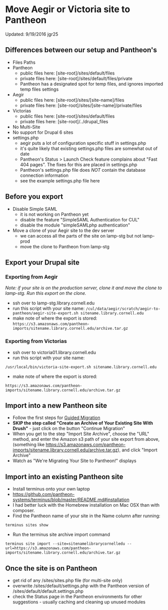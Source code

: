 # Move Aegir or Victoria site to Pantheon

Updated: 9/19/2016 jgr25

## Differences between our setup and Pantheon's
* Files Paths
 * Pantheon
	  * public files here: [site-root]/sites/default/files
	  * private files here: [site-root]/sites/default/files/private
	  * Pantheon has a designated spot for temp files, and ignores imported temp files settings
 * Aegir
	  * public files here: [site-root]/sites/[site-name]/files
	  * private files here: [site-root]/sites/[site-name]/private/files
 * Victorias
	  * public files here: [site-root]/sites/default/files
	  * private files here: [site-root]/../drupal_files
* No Multi-Site
* No support for Drupal 6 sites
* settings.php
	* aegir puts a lot of configuration specific stuff in settings.php
	* it's quite likely that existing settings.php files are somewhat out of date
	* Pantheon's Status > Launch Check feature complains about "Fast 404 pages". The fixes for this are placed in settings.php
	* Pantheon's settings.php file does *NOT* contain the database connection information
	* see the example settings.php file here

## Before you export
* Disable Simple SAML
	* it is not working on Pantheon yet
	* disable the feature "SimpleSAML Authentication for CUL"
	* disable the module "simpleSAMLphp authentication"
* Move a clone of your Aegir site to the dev server
	* we can access all the parts of the site on lamp-stg but not lamp-prod
	* move the clone to Pantheon from lamp-stg

## Export your Drupal site

### Exporting from Aegir
*Note: if your site is on the production server, clone it and move the clone to lamp-stg. Run this export on the clone.*

* ssh over to lamp-stg.library.cornell.edu
* run this script with your site name:
`
/cul/data/aegir/scratch/aegir-to-pantheon/aegir-site-export.sh sitename.library.cornell.edu
`
* make note of where the export is stored:
`
https://s3.amazonaws.com/pantheon-imports/sitename.library.cornell.edu/archive.tar.gz
`

### Exporting from Victorias
* ssh over to victoria01.library.cornell.edu
* run this script with your site name:

`
/usr/local/bin/victoria-site-export.sh sitename.library.cornell.edu
`

* make note of where the export is stored:

`
https://s3.amazonaws.com/pantheon-imports/sitename.library.cornell.edu/archive.tar.gz
`

## Import into a new Pantheon site
* Follow the first steps for [Guided Migration](https://pantheon.io/docs/migrate/#guided-migration)
* **SKIP the step called "Create an Archive of Your Existing Site With Drush"** - just click on the button "Continue Migration"
* When you get to the step "Import Site Archive", choose the "URL" method, and enter the Amazon s3 path of your site export from above, (something like https://s3.amazonaws.com/pantheon-imports/sitename.library.cornell.edu/archive.tar.gz), and click "Import Archive"
* Watch as "We're Migrating Your Site to Pantheon!" displays

## Import into an existing Pantheon site
* Install terminus onto your own laptop
 * https://github.com/pantheon-systems/terminus/blob/master/README.md#installation
 * I had better luck with the Homebrew installation on Mac OSX than with composer.
* Find the Pantheon name of your site in the Name column after running:

`terminus sites show
`

* Run the terminus site archive import command

`terminus site import --site=sitenamelibrarycornelledu --url=https://s3.amazonaws.com/pantheon-imports/sitename.library.cornell.edu/archive.tar.gz
`

## Once the site is on Pantheon
* get rid of any /sites/sites.php file (for multi-site only)
* overwrite /sites/default/settings.php with the Pantheon version of /sites/default/default.settings.php
* check the Status page in the Pantheon environments for other suggestions - usually caching and cleaning up unused modules
